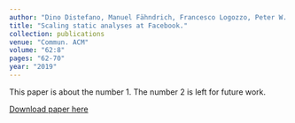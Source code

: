 ```yaml
---
author: "Dino Distefano, Manuel Fähndrich, Francesco Logozzo, Peter W. O'Hearn"
title: "Scaling static analyses at Facebook."
collection: publications
venue: "Commun. ACM"
volume: "62:8"
pages: "62-70" 
year: "2019"
---
```

This paper is about the number 1. The number 2 is left for future work.

[Download paper here](http://academicpages.github.io/files/paper1.pdf)

